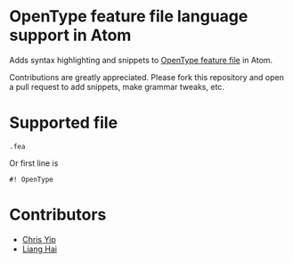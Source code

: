# OpenType feature file language support in Atom

Adds syntax highlighting and snippets to [OpenType feature file](http://www.adobe.com/devnet/opentype/afdko/topic_feature_file_syntax.html) in Atom.

Contributions are greatly appreciated. Please fork this repository and open a
pull request to add snippets, make grammar tweaks, etc.

# Supported file

```
.fea
```

Or first line is

```
#! OpenType
```

# Contributors

- [Chris Yip](https://github.com/chrisyip)
- [Liang Hai](https://github.com/lianghai)
